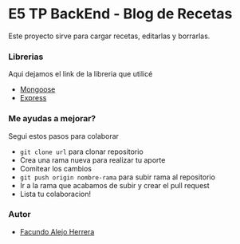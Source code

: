 # E5 TP BackEnd - Blog de Recetas

Este proyecto sirve para cargar recetas, editarlas y borrarlas.

### Librerias
Aqui dejamos el link de la libreria que utilicé

- [Mongoose](https://mongoosejs.com/)
- [Express](https://expressjs.com/es/)

### Me ayudas a mejorar?

Segui estos pasos para colaborar
- ```git clone url``` para clonar repositorio
- Crea una rama nueva para realizar tu aporte
- Comitear los cambios
- ```git push origin nombre-rama``` para subir rama al repositorio
- Ir a la rama que acabamos de subir y crear el pull request
- Lista tu colaboracion! 

### Autor

- [Facundo Alejo Herrera](https://github.com/alejoh12)
